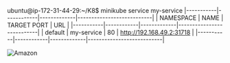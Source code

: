 ubuntu@ip-172-31-44-29:~/K8$ minikube service my-service
|-----------|------------|-------------|---------------------------|
| NAMESPACE |    NAME    | TARGET PORT |            URL            |
|-----------|------------|-------------|---------------------------|
| default   | my-service |          80 | http://192.168.49.2:31718 |
|-----------|------------|-------------|---------------------------|



![Amazon](https://ap-south-1.console.aws.amazon.com/console/home?region=ap-south-1)
